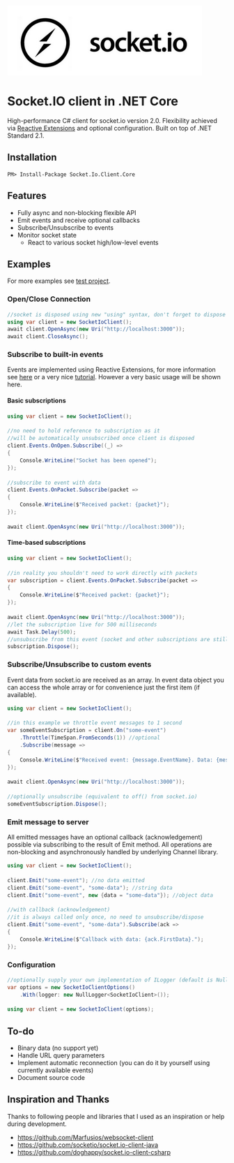 <!-- <img src="socket-io-logo.png" alt="logo"> -->

![](socket-io-logo.png)

# Socket.IO client in .NET Core

High-performance C# client for socket.io version 2.0. Flexibility achieved via [Reactive Extensions](https://github.com/dotnet/reactive#reactive-extensions) and optional configuration. Built on top of .NET Standard 2.1.

## Installation

```
PM> Install-Package Socket.Io.Client.Core
```

## Features

- Fully async and non-blocking flexible API
- Emit events and receive optional callbacks
- Subscribe/Unsubscribe to events
- Monitor socket state
  - React to various socket high/low-level events

## Examples

For more examples see [test project](https://github.com/LadislavBohm/socket.io-client-core/tree/master/src/Socket.Io.Client.Core.Test).

### Open/Close Connection

```csharp
//socket is disposed using new "using" syntax, don't forget to dispose it!
using var client = new SocketIoClient();
await client.OpenAsync(new Uri("http://localhost:3000"));
await client.CloseAsync();
```

### Subscribe to built-in events

Events are implemented using Reactive Extensions, for more information see [here](https://github.com/dotnet/reactive#reactive-extensions) or a very nice [tutorial](http://introtorx.com/). However a very basic usage will be shown here.

#### Basic subscriptions

```csharp
using var client = new SocketIoClient();

//no need to hold reference to subscription as it
//will be automatically unsubscribed once client is disposed
client.Events.OnOpen.Subscribe((_) =>
{
    Console.WriteLine("Socket has been opened");
});

//subscribe to event with data
client.Events.OnPacket.Subscribe(packet =>
{
    Console.WriteLine($"Received packet: {packet}");
});

await client.OpenAsync(new Uri("http://localhost:3000"));
```

#### Time-based subscriptions

```csharp
using var client = new SocketIoClient();

//in reality you shouldn't need to work directly with packets
var subscription = client.Events.OnPacket.Subscribe(packet =>
{
    Console.WriteLine($"Received packet: {packet}");
});

await client.OpenAsync(new Uri("http://localhost:3000"));
//let the subscription live for 500 milliseconds
await Task.Delay(500);
//unsubscribe from this event (socket and other subscriptions are still running)
subscription.Dispose();
```

### Subscribe/Unsubscribe to custom events

Event data from socket.io are received as an array. In event data object you can access the whole array or for convenience just the first item (if available).

```csharp
using var client = new SocketIoClient();

//in this example we throttle event messages to 1 second
var someEventSubscription = client.On("some-event")
    .Throttle(TimeSpan.FromSeconds(1)) //optional
    .Subscribe(message =>
{
    Console.WriteLine($"Received event: {message.EventName}. Data: {message.FirstData}");
});

await client.OpenAsync(new Uri("http://localhost:3000"));

//optionally unsubscribe (equivalent to off() from socket.io)
someEventSubscription.Dispose();
```

### Emit message to server

All emitted messages have an optional callback (acknowledgement) possible via subscribing to the result of Emit method.
All operations are non-blocking and asynchronously handled by underlying Channel library.

```csharp
using var client = new SocketIoClient();

client.Emit("some-event"); //no data emitted
client.Emit("some-event", "some-data"); //string data
client.Emit("some-event", new {data = "some-data"}); //object data

//with callback (acknowledgement)
//it is always called only once, no need to unsubscribe/dispose
client.Emit("some-event", "some-data").Subscribe(ack =>
{
    Console.WriteLine($"Callback with data: {ack.FirstData}.");
});
```

### Configuration

```csharp
//optionally supply your own implementation of ILogger (default is NullLogger)
var options = new SocketIoClientOptions()
    .With(logger: new NullLogger<SocketIoClient>());

using var client = new SocketIoClient(options);
```

## To-do

- Binary data (no support yet)
- Handle URL query parameters
- Implement automatic reconnection (you can do it by yourself using currently available events)
- Document source code

## Inspiration and Thanks

Thanks to following people and libraries that I used as an inspiration or help during development.

- https://github.com/Marfusios/websocket-client
- https://github.com/socketio/socket.io-client-java
- https://github.com/doghappy/socket.io-client-csharp
